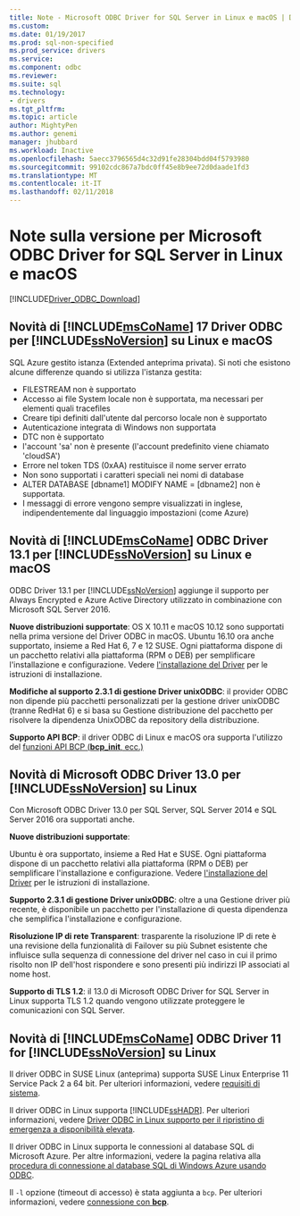 ```yaml
---
title: Note - Microsoft ODBC Driver for SQL Server in Linux e macOS | Documenti Microsoft
ms.custom: 
ms.date: 01/19/2017
ms.prod: sql-non-specified
ms.prod_service: drivers
ms.service: 
ms.component: odbc
ms.reviewer: 
ms.suite: sql
ms.technology:
- drivers
ms.tgt_pltfrm: 
ms.topic: article
author: MightyPen
ms.author: genemi
manager: jhubbard
ms.workload: Inactive
ms.openlocfilehash: 5aecc3796565d4c32d91fe28304bdd04f5793980
ms.sourcegitcommit: 99102cdc867a7bdc0ff45e8b9ee72d0daade1fd3
ms.translationtype: MT
ms.contentlocale: it-IT
ms.lasthandoff: 02/11/2018
---
```

# <a name="release-notes-for-the-microsoft-odbc-driver-for-sql-server-on-linux-and-macos"></a>Note sulla versione per Microsoft ODBC Driver for SQL Server in Linux e macOS
[!INCLUDE[Driver_ODBC_Download](../../../includes/driver_odbc_download.md)]

## <a name="whats-new-in-the-includemsconameincludesmsconamemdmd-odbc-driver-17-for-includessnoversionincludesssnoversionmdmd-on-linux-and-macos"></a>Novità di [!INCLUDE[msCoName](../../../includes/msconame_md.md)] 17 Driver ODBC per [!INCLUDE[ssNoVersion](../../../includes/ssnoversion_md.md)] su Linux e macOS

SQL Azure gestito istanza (Extended anteprima privata). Si noti che esistono alcune differenze quando si utilizza l'istanza gestita:
-   FILESTREAM non è supportato 
-   Accesso ai file System locale non è supportata, ma necessari per elementi quali tracefiles 
-   Creare tipi definiti dall'utente dal percorso locale non è supportato 
-   Autenticazione integrata di Windows non supportata 
-   DTC non è supportato 
-   l'account 'sa' non è presente (l'account predefinito viene chiamato 'cloudSA')
-   Errore nel token TDS (0xAA) restituisce il nome server errato
-   Non sono supportati i caratteri speciali nei nomi di database 
-   ALTER DATABASE [dbname1] MODIFY NAME = [dbname2] non è supportata.
-   I messaggi di errore vengono sempre visualizzati in inglese, indipendentemente dal linguaggio impostazioni (come Azure) 

## <a name="whats-new-in-the-includemsconameincludesmsconamemdmd-odbc-driver-131-for-includessnoversionincludesssnoversionmdmd-on-linux-and-macos"></a>Novità di [!INCLUDE[msCoName](../../../includes/msconame_md.md)] ODBC Driver 13.1 per [!INCLUDE[ssNoVersion](../../../includes/ssnoversion_md.md)] su Linux e macOS  

ODBC Driver 13.1 per [!INCLUDE[ssNoVersion](../../../includes/ssnoversion_md.md)] aggiunge il supporto per Always Encrypted e Azure Active Directory utilizzato in combinazione con Microsoft SQL Server 2016.

**Nuove distribuzioni supportate**: OS X 10.11 e macOS 10.12 sono supportati nella prima versione del Driver ODBC in macOS. Ubuntu 16.10 ora anche supportato, insieme a Red Hat 6, 7 e 12 SUSE. Ogni piattaforma dispone di un pacchetto relativi alla piattaforma (RPM o DEB) per semplificare l'installazione e configurazione.  Vedere [l'installazione del Driver](../../../connect/odbc/linux-mac/installing-the-microsoft-odbc-driver-for-sql-server.md) per le istruzioni di installazione.

**Modifiche al supporto 2.3.1 di gestione Driver unixODBC**: il provider ODBC non dipende più pacchetti personalizzati per la gestione driver unixODBC (tranne RedHat 6) e si basa su Gestione distribuzione del pacchetto per risolvere la dipendenza UnixODBC da repository della distribuzione.

**Supporto API BCP**: il driver ODBC di Linux e macOS ora supporta l'utilizzo del [funzioni API BCP (**bcp_init**, ecc.)](../../../relational-databases/native-client-odbc-extensions-bulk-copy-functions/sql-server-driver-extensions-bulk-copy-functions.md)

## <a name="whats-new-in-the-microsoft-odbc-driver-130-for-includessnoversionincludesssnoversionmdmd-on-linux"></a>Novità di Microsoft ODBC Driver 13.0 per [!INCLUDE[ssNoVersion](../../../includes/ssnoversion_md.md)] su Linux  
Con Microsoft ODBC Driver 13.0 per SQL Server, SQL Server 2014 e SQL Server 2016 ora supportati anche.  

**Nuove distribuzioni supportate**:

Ubuntu è ora supportato, insieme a Red Hat e SUSE. Ogni piattaforma dispone di un pacchetto relativi alla piattaforma (RPM o DEB) per semplificare l'installazione e configurazione.  Vedere [l'installazione del Driver](../../../connect/odbc/linux-mac/installing-the-microsoft-odbc-driver-for-sql-server.md) per le istruzioni di installazione.

**Supporto 2.3.1 di gestione Driver unixODBC**: oltre a una Gestione driver più recente, è disponibile un pacchetto per l'installazione di questa dipendenza che semplifica l'installazione e configurazione.  

**Risoluzione IP di rete Transparent**: trasparente la risoluzione IP di rete è una revisione della funzionalità di Failover su più Subnet esistente che influisce sulla sequenza di connessione del driver nel caso in cui il primo risolto non IP dell'host rispondere e sono presenti più indirizzi IP associati al nome host.

**Supporto di TLS 1.2**: il 13.0 di Microsoft ODBC Driver for SQL Server in Linux supporta TLS 1.2 quando vengono utilizzate proteggere le comunicazioni con SQL Server.

## <a name="whats-new-in-the-includemsconameincludesmsconamemdmd-odbc-driver-11-for-includessnoversionincludesssnoversionmdmd-on-linux"></a>Novità di [!INCLUDE[msCoName](../../../includes/msconame_md.md)] ODBC Driver 11 for [!INCLUDE[ssNoVersion](../../../includes/ssnoversion_md.md)] su Linux  
Il driver ODBC in SUSE Linux (anteprima) supporta SUSE Linux Enterprise 11 Service Pack 2 a 64 bit. Per ulteriori informazioni, vedere [requisiti di sistema](../../../connect/odbc/linux-mac/system-requirements.md).  

Il driver ODBC in Linux supporta [!INCLUDE[ssHADR](../../../includes/sshadr_md.md)]. Per ulteriori informazioni, vedere [Driver ODBC in Linux supporto per il ripristino di emergenza a disponibilità elevata](../../../connect/odbc/linux-mac/odbc-driver-on-linux-support-for-high-availability-disaster-recovery.md).  

Il driver ODBC in Linux supporta le connessioni al database SQL di Microsoft Azure. Per altre informazioni, vedere la pagina relativa alla [procedura di connessione al database SQL di Windows Azure usando ODBC](http://msdn.microsoft.com/library/hh974312.aspx).  

Il `-l` opzione (timeout di accesso) è stata aggiunta a `bcp`. Per ulteriori informazioni, vedere [connessione con **bcp**](../../../connect/odbc/linux-mac/connecting-with-bcp.md).
